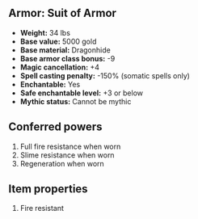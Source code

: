 ## Armor: Suit of Armor

- **Weight:** 34 lbs
- **Base value:** 5000 gold
- **Base material:** Dragonhide
- **Base armor class bonus:** -9
- **Magic cancellation:** +4
- **Spell casting penalty:** -150% (somatic spells only)
- **Enchantable:** Yes
- **Safe enchantable level:** +3 or below
- **Mythic status:** Cannot be mythic

## Conferred powers

1. Full fire resistance when worn
2. Slime resistance when worn
3. Regeneration when worn

## Item properties

1. Fire resistant
